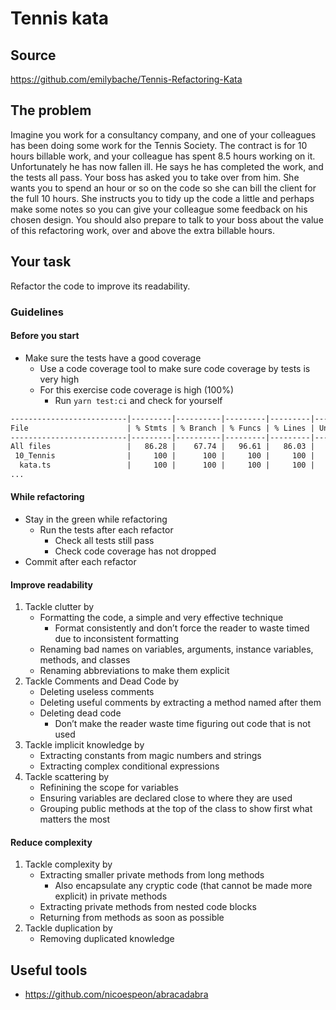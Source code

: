 # Tennis kata

## Source

<https://github.com/emilybache/Tennis-Refactoring-Kata>

## The problem

Imagine you work for a consultancy company, and one of your colleagues has been doing some work for the Tennis Society. The contract is for 10 hours billable work, and your colleague has spent 8.5 hours working on it. Unfortunately he has now fallen ill. He says he has completed the work, and the tests all pass. Your boss has asked you to take over from him. She wants you to spend an hour or so on the code so she can bill the client for the full 10 hours. She instructs you to tidy up the code a little and perhaps make some notes so you can give your colleague some feedback on his chosen design. You should also prepare to talk to your boss about the value of this refactoring work, over and above the extra billable hours.

## Your task

Refactor the code to improve its readability.

### Guidelines

#### Before you start

- Make sure the tests have a good coverage
  - Use a code coverage tool to make sure code coverage by tests is very high
  - For this exercise code coverage is high (100%)
    - Run `yarn test:ci` and check for yourself

```txt
--------------------------|---------|----------|---------|---------|-------------------
File                      | % Stmts | % Branch | % Funcs | % Lines | Uncovered Line #s
--------------------------|---------|----------|---------|---------|-------------------
All files                 |   86.28 |    67.74 |   96.61 |   86.03 |
 10_Tennis                |     100 |      100 |     100 |     100 |
  kata.ts                 |     100 |      100 |     100 |     100 |
...
```

#### While refactoring

- Stay in the green while refactoring
  - Run the tests after each refactor
    - Check all tests still pass
    - Check code coverage has not dropped
- Commit after each refactor

#### Improve readability

1. Tackle clutter by
   - Formatting the code, a simple and very effective technique
     - Format consistently and don’t force the reader to waste timed due to inconsistent formatting
   - Renaming bad names on variables, arguments, instance variables, methods, and classes
   - Renaming abbreviations to make them explicit
2. Tackle Comments and Dead Code by
   - Deleting useless comments
   - Deleting useful comments by extracting a method named after them
   - Deleting dead code
     - Don’t make the reader waste time figuring out code that is not used
3. Tackle implicit knowledge by
   - Extracting constants from magic numbers and strings
   - Extracting complex conditional expressions
4. Tackle scattering by
   - Refinining the scope for variables
   - Ensuring variables are declared close to where they are used
   - Grouping public methods at the top of the class to show first what matters the most

#### Reduce complexity

1. Tackle complexity by
   - Extracting smaller private methods from long methods
     - Also encapsulate any cryptic code (that cannot be made more explicit) in private methods
   - Extracting private methods from nested code blocks
   - Returning from methods as soon as possible
2. Tackle duplication by
   - Removing duplicated knowledge

## Useful tools

- <https://github.com/nicoespeon/abracadabra>
